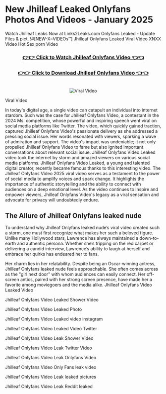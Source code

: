 # New Jhilleaf Leaked Onlyfans Photos And Videos - January 2025

Watch Jhilleaf Leaks Now at Links2Leaks.com Onlyfans Leaked - Update Files & pict. !#[NEW-X~VIDEOs™] Jhilleaf Onlyfans Leaked Viral Video XNXX Video Hot Sex porn Video
<br>
<div align="center">
<h3><a href="https://links2leaks.com/jhilleaf" rel="nofollow">👉👉 Click to Watch Jhilleaf Onlyfans Video 👈👈</a></h3>
<h3><a href="https://links2leaks.com/jhilleaf" rel="nofollow">👉👉 Click to Download Jhilleaf Onlyfans Video 👈👈</a></h3>
<br>
<a href="https://links2leaks.com/jhilleaf" rel="nofollow"><img src="https://i.ibb.co/Gkj2r4b/banner.png" alt="Viral Video" style="max-width: 100%; display: inline-block;" data-target="animated-imageImage"></a>
</div>

Viral Video

In today's digital age, a single video can catapult an individual into internet stardom. Such was the case for Jhilleaf Onlyfans Video, a contestant in the 2024 Ms. competition, whose powerful and inspiring speech went viral on social media platforms like Twitter.
The video, which quickly gained traction, captured Jhilleaf Onlyfans Video's passionate delivery as she addressed a pressing social issue. Her words resonated with viewers, sparking a wave of admiration and support. The video's impact was undeniable; it not only propelled Jhilleaf Onlyfans Video to fame but also ignited important conversations about relevant social issue.
Jhilleaf Onlyfans Video Leaked video took the internet by storm and amazed viewers on various social media platforms. Jhilleaf Onlyfans Video Leaked, a young and talented digital creator, recently became famous thanks to this interesting video.
The Jhilleaf Onlyfans Video 2025 viral video serves as a testament to the power of social media to amplify voices and spark change. It highlights the importance of authentic storytelling and the ability to connect with audiences on a deep emotional level. As the video continues to inspire and empower viewers, Jhilleaf Onlyfans Video's legacy as a viral sensation and advocate for privacy will undoubtedly endure.

<h2>The Allure of Jhilleaf Onlyfans leaked nude</h2>


To understand why Jhilleaf Onlyfans leaked nude’s viral video created such a storm, one must first recognize what makes her such a beloved figure. Unlike many Hollywood stars, Lawrence has always maintained a down-to-earth and authentic persona. Whether she’s tripping on the red carpet or delivering a candid interview, Lawrence’s ability to laugh at herself and embrace her quirks has endeared her to fans.

Her charm lies in her relatability. Despite being an Oscar-winning actress, Jhilleaf Onlyfans leaked nude feels approachable. She often comes across as the "girl next door" with whom audiences can easily connect. Her off-screen antics, paired with her strong screen presence, have made her a favorite among moviegoers and the media alike.
Jhilleaf Onlyfans Video Leaked Video

Jhilleaf Onlyfans Video Leaked Shower Video

Jhilleaf Onlyfans Video Leaked Photo

Jhilleaf Onlyfans Video Leaked video instagram

Jhilleaf Onlyfans Video Leaked Video Twitter

Jhilleaf Onlyfans Video Leak Shower Video

Jhilleaf Onlyfans Video Leak Twitter Video

Jhilleaf Onlyfans Video Leak Onlyfans Video

Jhilleaf Onlyfans Video Only Fans leak video

Jhilleaf Onlyfans Video Leak leaked pictures

Jhilleaf Onlyfans Video Leak Reddit leaked